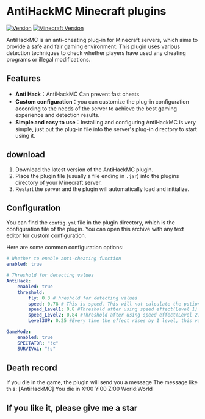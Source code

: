 # AntiHackMC Minecraft plugins

[![Version](https://img.shields.io/badge/版本-v1.2.2-blue.svg)](https://github.com/yourusername/antihackmc)
[![Minecraft Version](https://img.shields.io/badge/Minecraft-1.20.1-green.svg)](https://www.minecraft.net/)

AntiHackMC is an anti-cheating plug-in for Minecraft servers, which aims to provide a safe and fair gaming environment. This plugin uses various detection techniques to check whether players have used any cheating programs or illegal modifications.

## Features

- **Anti Hack**：AntiHackMC Can prevent fast cheats
- **Custom configuration**：you can customize the plug-in configuration according to the needs of the server to achieve the best gaming experience and detection results.
- **Simple and easy to use**：Installing and configuring AntiHackMC is very simple, just put the plug-in file into the server's plug-in directory to start using it.

## download

1. Download the latest version of the AntiHackMC plugin.
2. Place the plugin file (usually a file ending in `.jar`) into the plugins directory of your Minecraft server.
3. Restart the server and the plugin will automatically load and initialize.

## Configuration

You can find the `config.yml` file in the plugin directory, which is the configuration file of the plugin. You can open this archive with any text editor for custom configuration.

Here are some common configuration options:

```yaml
# Whether to enable anti-cheating function
enabled: true

# Threshold for detecting values
AntiHack:
    enabled: true
    threshold:
        fly: 0.3 # hreshold for detecting values
        speed: 0.78 # This is speed, This will not calculate the potion speed.
        speed_Level1: 0.8 #Threshold after using speed effect(Level 1)
        speed_Level2: 0.84 #Threshold after using speed effect(Level 2)
        Level3UP: 0.25 #Every time the effect rises by 1 level, this value will be used to increase the threshold.

GameMode:
    enabled: true
    SPECTATOR: "!c"
    SURVIVAL: "!s"
```


## Death record
If you die in the game, the plugin will send you a message
The message like this: [AntiHackMC] You die in X:00 Y:00 Z:00 World:World

## If you like it, please give me a star
